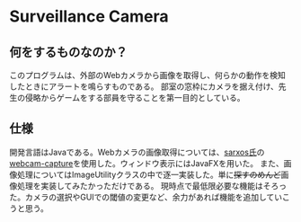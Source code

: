 # Surveillance Camera
## 何をするものなのか？

このプログラムは、外部のWebカメラから画像を取得し、何らかの動作を検知したときにアラートを鳴らすものである。
部室の窓枠にカメラを据え付け、先生の侵略からゲームをする部員を守ることを第一目的としている。
## 仕様

開発言語はJavaである。Webカメラの画像取得については、[sarxos氏](https://github.com/sarxos)の[webcam-capture](https://github.com/sarxos/webcam-capture)を使用した。ウィンドウ表示にはJavaFXを用いた。
また、画像処理についてはImageUtilityクラスの中で逐一実装した。単に~~探すのめんど~~画像処理を実装してみたかっただけである。
現時点で最低限必要な機能はそろった。カメラの選択やGUIでの閾値の変更など、余力があれば機能を追加していこうと思う。